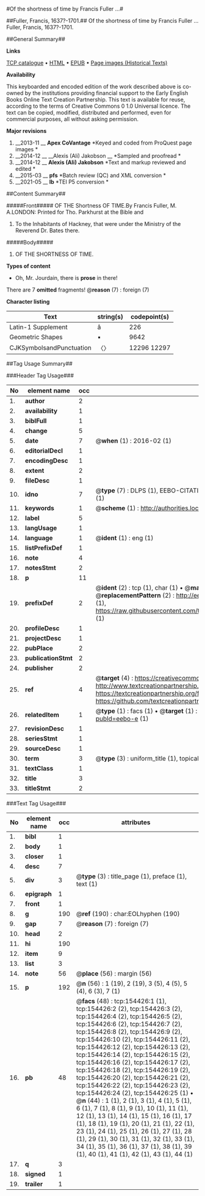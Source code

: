 #Of the shortness of time by Francis Fuller ...#

##Fuller, Francis, 1637?-1701.##
Of the shortness of time by Francis Fuller ...
Fuller, Francis, 1637?-1701.

##General Summary##

**Links**

[TCP catalogue](http://www.ota.ox.ac.uk/tcp/)  • 
[HTML](http://tei.it.ox.ac.uk/tcp/Texts-HTML/free/B23/B23299.html)  • 
[EPUB](http://tei.it.ox.ac.uk/tcp/Texts-EPUB/free/B23/B23299.epub) • 
[Page images (Historical Texts)](https://historicaltexts.jisc.ac.uk/eebo-18430037e)

**Availability**

This keyboarded and encoded edition of the work described above is co-owned by the
    institutions providing financial support to the Early English Books Online Text Creation
    Partnership. This text is available for reuse, according to the terms of  Creative Commons 0 1.0 Universal
    licence. The text can be copied, modified, distributed and performed, even for commercial
    purposes, all without asking permission.

**Major revisions**

1. __2013-11 __ __Apex CoVantage__ *Keyed and coded from ProQuest page images *
1. __2014-12 __ __Alexis (Ali) Jakobson __ *Sampled and proofread *
1. __2014-12 __ __Alexis (Ali) Jakobson__ *Text and markup reviewed and edited *
1. __2015-03 __ __pfs__ *Batch review (QC) and XML conversion *
1. __2021-05 __ __lb__ *TEI P5 conversion *

##Content Summary##

#####Front#####
OF THE Shortness OF TIME.By Francis Fuller, M. A.LONDON: Printed for Tho. Parkhurst at the Bible and
1. To the Inhabitants of Hackney, that were under the Ministry of the Reverend Dr. Bates there.

#####Body#####

1. OF THE SHORTNESS OF TIME.

**Types of content**

  * Oh, Mr. Jourdain, there is **prose** in there!

There are 7 **omitted** fragments! 
 @__reason__ (7) : foreign (7)

**Character listing**


|Text|string(s)|codepoint(s)|
|---|---|---|
|Latin-1 Supplement|â|226|
|Geometric Shapes|▪|9642|
|CJKSymbolsandPunctuation|〈〉|12296 12297|

##Tag Usage Summary##

###Header Tag Usage###

|No|element name|occ|attributes|
|---|---|---|---|
|1.|__author__|2||
|2.|__availability__|1||
|3.|__biblFull__|1||
|4.|__change__|5||
|5.|__date__|7| @__when__ (1) : 2016-02 (1)|
|6.|__editorialDecl__|1||
|7.|__encodingDesc__|1||
|8.|__extent__|2||
|9.|__fileDesc__|1||
|10.|__idno__|7| @__type__ (7) : DLPS (1), EEBO-CITATION (1), VID (1), EEBO-PROQUEST (1), STC (2), OCLC (1)|
|11.|__keywords__|1| @__scheme__ (1) : http://authorities.loc.gov/ (1)|
|12.|__label__|5||
|13.|__langUsage__|1||
|14.|__language__|1| @__ident__ (1) : eng (1)|
|15.|__listPrefixDef__|1||
|16.|__note__|4||
|17.|__notesStmt__|2||
|18.|__p__|11||
|19.|__prefixDef__|2| @__ident__ (2) : tcp (1), char (1)  •  @__matchPattern__ (2) : ([0-9\-]+):([0-9IVX]+) (1), (.+) (1)  •  @__replacementPattern__ (2) : http://eebo.chadwyck.com/downloadtiff?vid=$1&page=$2 (1), https://raw.githubusercontent.com/textcreationpartnership/Texts/master/tcpchars.xml#$1 (1)|
|20.|__profileDesc__|1||
|21.|__projectDesc__|1||
|22.|__pubPlace__|2||
|23.|__publicationStmt__|2||
|24.|__publisher__|2||
|25.|__ref__|4| @__target__ (4) : https://creativecommons.org/publicdomain/zero/1.0/ (1), http://www.textcreationpartnership.org/docs/. (1), https://textcreationpartnership.org/faq/#faq05 (1), https://github.com/textcreationpartnership (1)|
|26.|__relatedItem__|1| @__type__ (1) : facs (1)  •  @__target__ (1) : https://data.historicaltexts.jisc.ac.uk/view?pubId=eebo-e (1)|
|27.|__revisionDesc__|1||
|28.|__seriesStmt__|1||
|29.|__sourceDesc__|1||
|30.|__term__|3| @__type__ (3) : uniform_title (1), topical_term (2)|
|31.|__textClass__|1||
|32.|__title__|3||
|33.|__titleStmt__|2||


###Text Tag Usage###

|No|element name|occ|attributes|
|---|---|---|---|
|1.|__bibl__|1||
|2.|__body__|1||
|3.|__closer__|1||
|4.|__desc__|7||
|5.|__div__|3| @__type__ (3) : title_page (1), preface (1), text (1)|
|6.|__epigraph__|1||
|7.|__front__|1||
|8.|__g__|190| @__ref__ (190) : char:EOLhyphen (190)|
|9.|__gap__|7| @__reason__ (7) : foreign (7)|
|10.|__head__|2||
|11.|__hi__|190||
|12.|__item__|9||
|13.|__list__|3||
|14.|__note__|56| @__place__ (56) : margin (56)|
|15.|__p__|192| @__n__ (56) : 1 (19), 2 (19), 3 (5), 4 (5), 5 (4), 6 (3), 7 (1)|
|16.|__pb__|48| @__facs__ (48) : tcp:154426:1 (1), tcp:154426:2 (2), tcp:154426:3 (2), tcp:154426:4 (2), tcp:154426:5 (2), tcp:154426:6 (2), tcp:154426:7 (2), tcp:154426:8 (2), tcp:154426:9 (2), tcp:154426:10 (2), tcp:154426:11 (2), tcp:154426:12 (2), tcp:154426:13 (2), tcp:154426:14 (2), tcp:154426:15 (2), tcp:154426:16 (2), tcp:154426:17 (2), tcp:154426:18 (2), tcp:154426:19 (2), tcp:154426:20 (2), tcp:154426:21 (2), tcp:154426:22 (2), tcp:154426:23 (2), tcp:154426:24 (2), tcp:154426:25 (1)  •  @__n__ (44) : 1 (1), 2 (1), 3 (1), 4 (1), 5 (1), 6 (1), 7 (1), 8 (1), 9 (1), 10 (1), 11 (1), 12 (1), 13 (1), 14 (1), 15 (1), 16 (1), 17 (1), 18 (1), 19 (1), 20 (1), 21 (1), 22 (1), 23 (1), 24 (1), 25 (1), 26 (1), 27 (1), 28 (1), 29 (1), 30 (1), 31 (1), 32 (1), 33 (1), 34 (1), 35 (1), 36 (1), 37 (1), 38 (1), 39 (1), 40 (1), 41 (1), 42 (1), 43 (1), 44 (1)|
|17.|__q__|3||
|18.|__signed__|1||
|19.|__trailer__|1||
